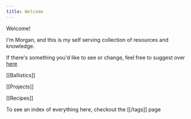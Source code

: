 ```yaml
---
title: Welcome
---
```


Welcome!

I'm Morgan, and this is my self serving collection of resources and knowledge.

If there's something you'd like to see or change, feel free to suggest over [here](https://github.com/vmorganp/vmorganpWebsite/issues)

[[Ballistics]]

[[Projects]]

[[Recipes]]

To see an index of everything here, checkout the [[/tags]] page

